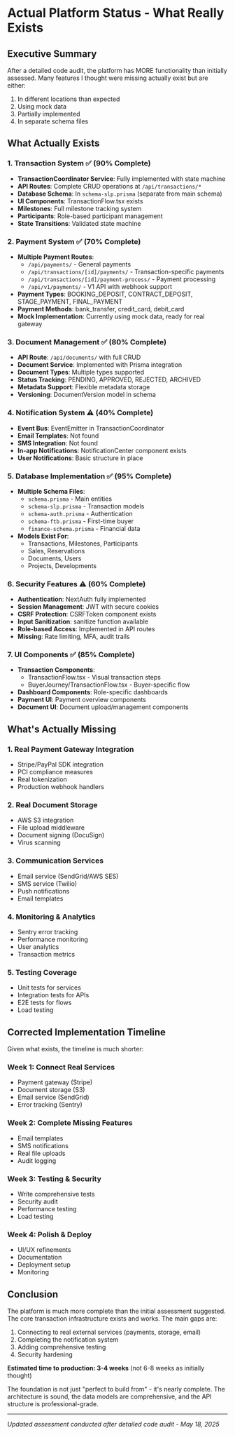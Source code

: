 # Actual Platform Status - What Really Exists

## Executive Summary

After a detailed code audit, the platform has MORE functionality than initially assessed. Many features I thought were missing actually exist but are either:
1. In different locations than expected
2. Using mock data
3. Partially implemented
4. In separate schema files

## What Actually Exists

### 1. Transaction System ✅ (90% Complete)
- **TransactionCoordinator Service**: Fully implemented with state machine
- **API Routes**: Complete CRUD operations at `/api/transactions/*`
- **Database Schema**: In `schema-slp.prisma` (separate from main schema)
- **UI Components**: TransactionFlow.tsx exists
- **Milestones**: Full milestone tracking system
- **Participants**: Role-based participant management
- **State Transitions**: Validated state machine

### 2. Payment System ✅ (70% Complete)
- **Multiple Payment Routes**:
  - `/api/payments/` - General payments
  - `/api/transactions/[id]/payments/` - Transaction-specific payments
  - `/api/transactions/[id]/payment-process/` - Payment processing
  - `/api/v1/payments/` - V1 API with webhook support
- **Payment Types**: BOOKING_DEPOSIT, CONTRACT_DEPOSIT, STAGE_PAYMENT, FINAL_PAYMENT
- **Payment Methods**: bank_transfer, credit_card, debit_card
- **Mock Implementation**: Currently using mock data, ready for real gateway

### 3. Document Management ✅ (80% Complete)
- **API Route**: `/api/documents/` with full CRUD
- **Document Service**: Implemented with Prisma integration
- **Document Types**: Multiple types supported
- **Status Tracking**: PENDING, APPROVED, REJECTED, ARCHIVED
- **Metadata Support**: Flexible metadata storage
- **Versioning**: DocumentVersion model in schema

### 4. Notification System ⚠️ (40% Complete)
- **Event Bus**: EventEmitter in TransactionCoordinator
- **Email Templates**: Not found
- **SMS Integration**: Not found
- **In-app Notifications**: NotificationCenter component exists
- **User Notifications**: Basic structure in place

### 5. Database Implementation ✅ (95% Complete)
- **Multiple Schema Files**:
  - `schema.prisma` - Main entities
  - `schema-slp.prisma` - Transaction models
  - `schema-auth.prisma` - Authentication
  - `schema-ftb.prisma` - First-time buyer
  - `finance-schema.prisma` - Financial data
- **Models Exist For**:
  - Transactions, Milestones, Participants
  - Sales, Reservations
  - Documents, Users
  - Projects, Developments

### 6. Security Features ⚠️ (60% Complete)
- **Authentication**: NextAuth fully implemented
- **Session Management**: JWT with secure cookies
- **CSRF Protection**: CSRFToken component exists
- **Input Sanitization**: sanitize function available
- **Role-based Access**: Implemented in API routes
- **Missing**: Rate limiting, MFA, audit trails

### 7. UI Components ✅ (85% Complete)
- **Transaction Components**:
  - TransactionFlow.tsx - Visual transaction steps
  - BuyerJourney/TransactionFlow.tsx - Buyer-specific flow
- **Dashboard Components**: Role-specific dashboards
- **Payment UI**: Payment overview components
- **Document UI**: Document upload/management components

## What's Actually Missing

### 1. Real Payment Gateway Integration
- Stripe/PayPal SDK integration
- PCI compliance measures
- Real tokenization
- Production webhook handlers

### 2. Real Document Storage
- AWS S3 integration
- File upload middleware
- Document signing (DocuSign)
- Virus scanning

### 3. Communication Services
- Email service (SendGrid/AWS SES)
- SMS service (Twilio)
- Push notifications
- Email templates

### 4. Monitoring & Analytics
- Sentry error tracking
- Performance monitoring
- User analytics
- Transaction metrics

### 5. Testing Coverage
- Unit tests for services
- Integration tests for APIs
- E2E tests for flows
- Load testing

## Corrected Implementation Timeline

Given what exists, the timeline is much shorter:

### Week 1: Connect Real Services
- Payment gateway (Stripe)
- Document storage (S3)
- Email service (SendGrid)
- Error tracking (Sentry)

### Week 2: Complete Missing Features
- Email templates
- SMS notifications
- Real file uploads
- Audit logging

### Week 3: Testing & Security
- Write comprehensive tests
- Security audit
- Performance testing
- Load testing

### Week 4: Polish & Deploy
- UI/UX refinements
- Documentation
- Deployment setup
- Monitoring

## Conclusion

The platform is much more complete than the initial assessment suggested. The core transaction infrastructure exists and works. The main gaps are:
1. Connecting to real external services (payments, storage, email)
2. Completing the notification system
3. Adding comprehensive testing
4. Security hardening

**Estimated time to production: 3-4 weeks** (not 6-8 weeks as initially thought)

The foundation is not just "perfect to build from" - it's nearly complete. The architecture is sound, the data models are comprehensive, and the API structure is professional-grade.

---

*Updated assessment conducted after detailed code audit - May 18, 2025*